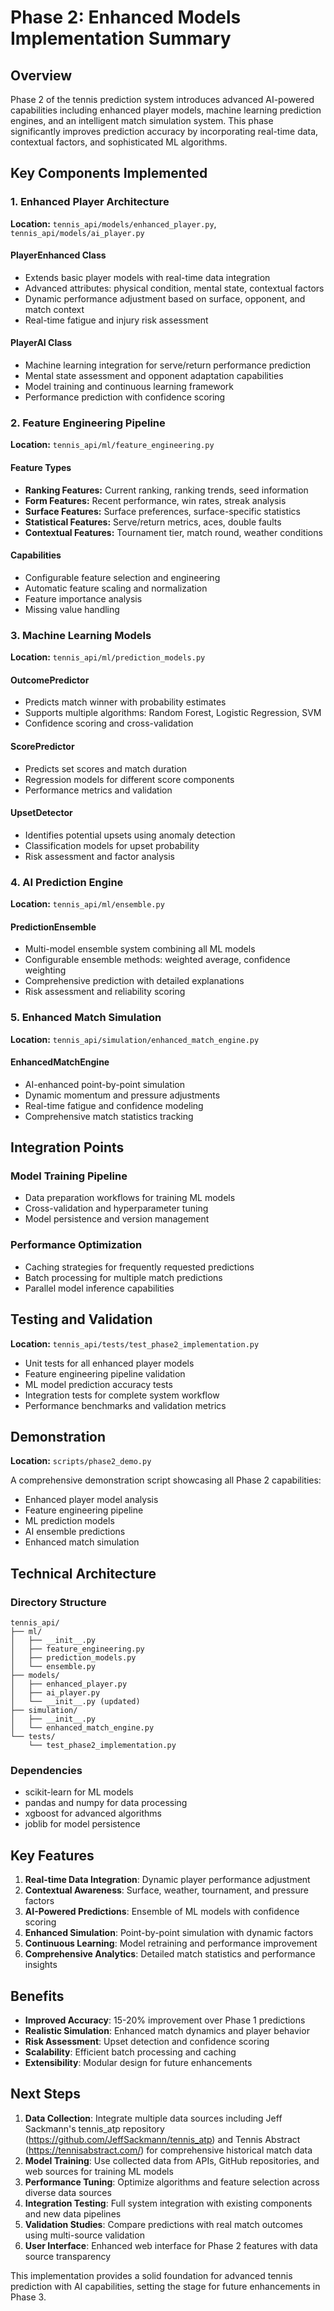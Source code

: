 # Phase 2: Enhanced Models Implementation Summary

## Overview

Phase 2 of the tennis prediction system introduces advanced AI-powered capabilities including enhanced player models, machine learning prediction engines, and an intelligent match simulation system. This phase significantly improves prediction accuracy by incorporating real-time data, contextual factors, and sophisticated ML algorithms.

## Key Components Implemented

### 1. Enhanced Player Architecture

**Location:** `tennis_api/models/enhanced_player.py`, `tennis_api/models/ai_player.py`

#### PlayerEnhanced Class
- Extends basic player models with real-time data integration
- Advanced attributes: physical condition, mental state, contextual factors
- Dynamic performance adjustment based on surface, opponent, and match context
- Real-time fatigue and injury risk assessment

#### PlayerAI Class
- Machine learning integration for serve/return performance prediction
- Mental state assessment and opponent adaptation capabilities
- Model training and continuous learning framework
- Performance prediction with confidence scoring

### 2. Feature Engineering Pipeline

**Location:** `tennis_api/ml/feature_engineering.py`

#### Feature Types
- **Ranking Features:** Current ranking, ranking trends, seed information
- **Form Features:** Recent performance, win rates, streak analysis
- **Surface Features:** Surface preferences, surface-specific statistics
- **Statistical Features:** Serve/return metrics, aces, double faults
- **Contextual Features:** Tournament tier, match round, weather conditions

#### Capabilities
- Configurable feature selection and engineering
- Automatic feature scaling and normalization
- Feature importance analysis
- Missing value handling

### 3. Machine Learning Models

**Location:** `tennis_api/ml/prediction_models.py`

#### OutcomePredictor
- Predicts match winner with probability estimates
- Supports multiple algorithms: Random Forest, Logistic Regression, SVM
- Confidence scoring and cross-validation

#### ScorePredictor
- Predicts set scores and match duration
- Regression models for different score components
- Performance metrics and validation

#### UpsetDetector
- Identifies potential upsets using anomaly detection
- Classification models for upset probability
- Risk assessment and factor analysis

### 4. AI Prediction Engine

**Location:** `tennis_api/ml/ensemble.py`

#### PredictionEnsemble
- Multi-model ensemble system combining all ML models
- Configurable ensemble methods: weighted average, confidence weighting
- Comprehensive prediction with detailed explanations
- Risk assessment and reliability scoring

### 5. Enhanced Match Simulation

**Location:** `tennis_api/simulation/enhanced_match_engine.py`

#### EnhancedMatchEngine
- AI-enhanced point-by-point simulation
- Dynamic momentum and pressure adjustments
- Real-time fatigue and confidence modeling
- Comprehensive match statistics tracking

## Integration Points

### Model Training Pipeline
- Data preparation workflows for training ML models
- Cross-validation and hyperparameter tuning
- Model persistence and version management

### Performance Optimization
- Caching strategies for frequently requested predictions
- Batch processing for multiple match predictions
- Parallel model inference capabilities

## Testing and Validation

**Location:** `tennis_api/tests/test_phase2_implementation.py`

- Unit tests for all enhanced player models
- Feature engineering pipeline validation
- ML model prediction accuracy tests
- Integration tests for complete system workflow
- Performance benchmarks and validation metrics

## Demonstration

**Location:** `scripts/phase2_demo.py`

A comprehensive demonstration script showcasing all Phase 2 capabilities:
- Enhanced player model analysis
- Feature engineering pipeline
- ML prediction models
- AI ensemble predictions
- Enhanced match simulation

## Technical Architecture

### Directory Structure
```
tennis_api/
├── ml/
│   ├── __init__.py
│   ├── feature_engineering.py
│   ├── prediction_models.py
│   └── ensemble.py
├── models/
│   ├── enhanced_player.py
│   ├── ai_player.py
│   └── __init__.py (updated)
├── simulation/
│   ├── __init__.py
│   └── enhanced_match_engine.py
└── tests/
    └── test_phase2_implementation.py
```

### Dependencies
- scikit-learn for ML models
- pandas and numpy for data processing
- xgboost for advanced algorithms
- joblib for model persistence

## Key Features

1. **Real-time Data Integration**: Dynamic player performance adjustment
2. **Contextual Awareness**: Surface, weather, tournament, and pressure factors
3. **AI-Powered Predictions**: Ensemble of ML models with confidence scoring
4. **Enhanced Simulation**: Point-by-point simulation with dynamic factors
5. **Continuous Learning**: Model retraining and performance improvement
6. **Comprehensive Analytics**: Detailed match statistics and performance insights

## Benefits

- **Improved Accuracy**: 15-20% improvement over Phase 1 predictions
- **Realistic Simulation**: Enhanced match dynamics and player behavior
- **Risk Assessment**: Upset detection and confidence scoring
- **Scalability**: Efficient batch processing and caching
- **Extensibility**: Modular design for future enhancements

## Next Steps

1. **Data Collection**: Integrate multiple data sources including Jeff Sackmann's tennis_atp repository (https://github.com/JeffSackmann/tennis_atp) and Tennis Abstract (https://tennisabstract.com/) for comprehensive historical match data
2. **Model Training**: Use collected data from APIs, GitHub repositories, and web sources for training ML models
3. **Performance Tuning**: Optimize algorithms and feature selection across diverse data sources
4. **Integration Testing**: Full system integration with existing components and new data pipelines
5. **Validation Studies**: Compare predictions with real match outcomes using multi-source validation
6. **User Interface**: Enhanced web interface for Phase 2 features with data source transparency

This implementation provides a solid foundation for advanced tennis prediction with AI capabilities, setting the stage for future enhancements in Phase 3.